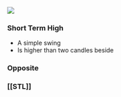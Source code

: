 ![](https://i.imgur.com/UKEAomv.png)

### Short Term High 
- A simple swing 
- Is higher than two candles beside


### Opposite 
### [[STL]]
